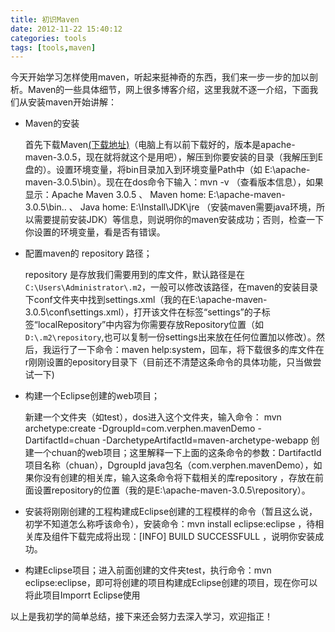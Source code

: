 ```yaml
---
title: 初识Maven
date: 2012-11-22 15:40:12
categories: tools
tags: [tools,maven]
---
```

今天开始学习怎样使用maven，听起来挺神奇的东西，我们来一步一步的加以剖析。Maven的一些具体细节，网上很多博客介绍，这里我就不逐一介绍，下面我们从安装maven开始讲解：

- Maven的安装

	首先下载Maven<a href="http://maven.apache.org/download.cgi">(下载地址)</a>（电脑上有以前下载好的，版本是apache-maven-3.0.5，现在就将就这个是用吧），解压到你要安装的目录（我解压到E盘的）。设置环境变量，将bin目录加入到环境变量Path中（如 E:\apache-maven-3.0.5\bin）。现在在dos命令下输入：mvn -v （查看版本信息），如果显示：Apache Maven 3.0.5  、 Maven home: E:\apache-maven-3.0.5\bin\..    、 Java home: E:\Install\JDK\jre （安装maven需要java环境，所以需要提前安装JDK）等信息，则说明你的maven安装成功；否则，检查一下你设置的环境变量，看是否有错误。

<!-- more -->
    
-  配置maven的 repository 路径；

  	repository 是存放我们需要用到的库文件，默认路径是在`C:\Users\Administrator\.m2`，一般可以修改该路径，在maven的安装目录下conf文件夹中找到settings.xml（我的在E:\apache-maven-3.0.5\conf\settings.xml），打开该文件在标签“settings”的子标签“localRepository”中内容为你需要存放Repository位置（如`D:\.m2\repository`,也可以复制一份settings出来放在任何位置加以修改）。然后，我运行了一下命令：maven help:system，回车，将下载很多的库文件在r刚刚设置的epository目录下（目前还不清楚这条命令的具体功能，只当做尝试一下)
-  构建一个Eclipse创建的web项目；

	新建一个文件夹（如test），dos进入这个文件夹，输入命令： mvn archetype:create -DgroupId=com.verphen.mavenDemo -DartifactId=chuan -DarchetypeArtifactId=maven-archetype-webapp  创建一个chuan的web项目；这里解释一下上面的这条命令的参数：DartifactId 项目名称（chuan），DgroupId java包名（com.verphen.mavenDemo），如果你没有创建的相关库，输入这条命令将下载相关的库repository ，存放在前面设置repository的位置（我的是E:\apache-maven-3.0.5\repository）。
-  安装将刚刚创建的工程构建成Eclipse创建的工程模样的命令（暂且这么说，初学不知道怎么称呼该命令），安装命令：mvn install eclipse:eclipse ，待相关库及组件下载完成将出现：[INFO]  BUILD SUCCESSFULL ，说明你安装成功。

-  构建Eclipse项目；进入前面创建的文件夹test，执行命令：mvn eclipse:eclipse，即可将创建的项目构建成Eclipse创建的项目，现在你可以将此项目Imporrt Eclipse使用

以上是我初学的简单总结，接下来还会努力去深入学习，欢迎指正！
